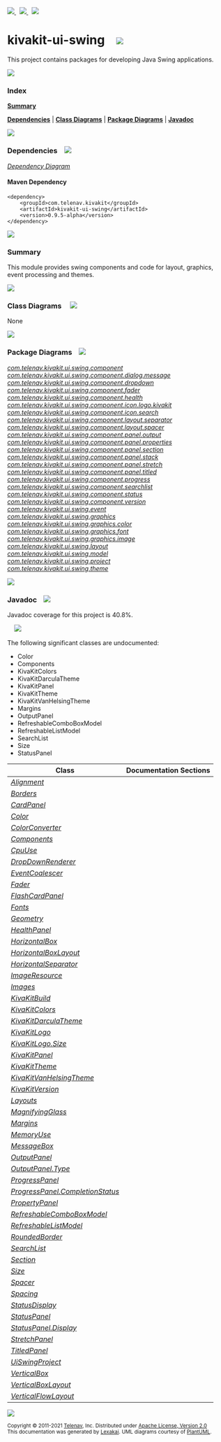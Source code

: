 [//]: # (start-user-text)

<a href="https://www.kivakit.org">
<img src="https://www.kivakit.org/images/web-32.png" srcset="https://www.kivakit.org/images/web-32-2x.png 2x"/>
</a>
&nbsp;
<a href="https://twitter.com/openkivakit">
<img src="https://www.kivakit.org/images/twitter-32.png" srcset="https://www.kivakit.org/images/twitter-32-2x.png 2x"/>
</a>
&nbsp;
<a href="https://kivakit.zulipchat.com">
<img src="https://www.kivakit.org/images/zulip-32.png" srcset="https://www.kivakit.org/images/zulip-32-2x.png 2x"/>
</a>

[//]: # (end-user-text)

# kivakit-ui-swing &nbsp;&nbsp; <img src="https://www.kivakit.org/images/window-32.png" srcset="https://www.kivakit.org/images/window-32-2x.png 2x"/>

This project contains packages for developing Java Swing applications.

<img src="https://www.kivakit.org/images/horizontal-line-512.png" srcset="https://www.kivakit.org/images/horizontal-line-512-2x.png 2x"/>

### Index

[**Summary**](#summary)  

[**Dependencies**](#dependencies) | [**Class Diagrams**](#class-diagrams) | [**Package Diagrams**](#package-diagrams) | [**Javadoc**](#javadoc)

<img src="https://www.kivakit.org/images/horizontal-line-512.png" srcset="https://www.kivakit.org/images/horizontal-line-512-2x.png 2x"/>

### Dependencies <a name="dependencies"></a> &nbsp;&nbsp; <img src="https://www.kivakit.org/images/dependencies-32.png" srcset="https://www.kivakit.org/images/dependencies-32-2x.png 2x"/>

[*Dependency Diagram*](https://www.kivakit.org/lexakai/kivakit-extensions/kivakit-ui/swing/documentation/diagrams/dependencies.svg)

#### Maven Dependency

    <dependency>
        <groupId>com.telenav.kivakit</groupId>
        <artifactId>kivakit-ui-swing</artifactId>
        <version>0.9.5-alpha</version>
    </dependency>


<img src="https://www.kivakit.org/images/horizontal-line-128.png" srcset="https://www.kivakit.org/images/horizontal-line-128-2x.png 2x"/>

[//]: # (start-user-text)

### Summary <a name = "summary"></a>

This module provides swing components and code for layout, graphics, event processing and themes.

[//]: # (end-user-text)

<img src="https://www.kivakit.org/images/horizontal-line-128.png" srcset="https://www.kivakit.org/images/horizontal-line-128-2x.png 2x"/>

### Class Diagrams <a name="class-diagrams"></a> &nbsp; &nbsp; <img src="https://www.kivakit.org/images/diagram-40.png" srcset="https://www.kivakit.org/images/diagram-40-2x.png 2x"/>

None

<img src="https://www.kivakit.org/images/horizontal-line-128.png" srcset="https://www.kivakit.org/images/horizontal-line-128-2x.png 2x"/>

### Package Diagrams <a name="package-diagrams"></a> &nbsp;&nbsp; <img src="https://www.kivakit.org/images/box-32.png" srcset="https://www.kivakit.org/images/box-32-2x.png 2x"/>

[*com.telenav.kivakit.ui.swing.component*](https://www.kivakit.org/lexakai/kivakit-extensions/kivakit-ui/swing/documentation/diagrams/com.telenav.kivakit.ui.swing.component.svg)  
[*com.telenav.kivakit.ui.swing.component.dialog.message*](https://www.kivakit.org/lexakai/kivakit-extensions/kivakit-ui/swing/documentation/diagrams/com.telenav.kivakit.ui.swing.component.dialog.message.svg)  
[*com.telenav.kivakit.ui.swing.component.dropdown*](https://www.kivakit.org/lexakai/kivakit-extensions/kivakit-ui/swing/documentation/diagrams/com.telenav.kivakit.ui.swing.component.dropdown.svg)  
[*com.telenav.kivakit.ui.swing.component.fader*](https://www.kivakit.org/lexakai/kivakit-extensions/kivakit-ui/swing/documentation/diagrams/com.telenav.kivakit.ui.swing.component.fader.svg)  
[*com.telenav.kivakit.ui.swing.component.health*](https://www.kivakit.org/lexakai/kivakit-extensions/kivakit-ui/swing/documentation/diagrams/com.telenav.kivakit.ui.swing.component.health.svg)  
[*com.telenav.kivakit.ui.swing.component.icon.logo.kivakit*](https://www.kivakit.org/lexakai/kivakit-extensions/kivakit-ui/swing/documentation/diagrams/com.telenav.kivakit.ui.swing.component.icon.logo.kivakit.svg)  
[*com.telenav.kivakit.ui.swing.component.icon.search*](https://www.kivakit.org/lexakai/kivakit-extensions/kivakit-ui/swing/documentation/diagrams/com.telenav.kivakit.ui.swing.component.icon.search.svg)  
[*com.telenav.kivakit.ui.swing.component.layout.separator*](https://www.kivakit.org/lexakai/kivakit-extensions/kivakit-ui/swing/documentation/diagrams/com.telenav.kivakit.ui.swing.component.layout.separator.svg)  
[*com.telenav.kivakit.ui.swing.component.layout.spacer*](https://www.kivakit.org/lexakai/kivakit-extensions/kivakit-ui/swing/documentation/diagrams/com.telenav.kivakit.ui.swing.component.layout.spacer.svg)  
[*com.telenav.kivakit.ui.swing.component.panel.output*](https://www.kivakit.org/lexakai/kivakit-extensions/kivakit-ui/swing/documentation/diagrams/com.telenav.kivakit.ui.swing.component.panel.output.svg)  
[*com.telenav.kivakit.ui.swing.component.panel.properties*](https://www.kivakit.org/lexakai/kivakit-extensions/kivakit-ui/swing/documentation/diagrams/com.telenav.kivakit.ui.swing.component.panel.properties.svg)  
[*com.telenav.kivakit.ui.swing.component.panel.section*](https://www.kivakit.org/lexakai/kivakit-extensions/kivakit-ui/swing/documentation/diagrams/com.telenav.kivakit.ui.swing.component.panel.section.svg)  
[*com.telenav.kivakit.ui.swing.component.panel.stack*](https://www.kivakit.org/lexakai/kivakit-extensions/kivakit-ui/swing/documentation/diagrams/com.telenav.kivakit.ui.swing.component.panel.stack.svg)  
[*com.telenav.kivakit.ui.swing.component.panel.stretch*](https://www.kivakit.org/lexakai/kivakit-extensions/kivakit-ui/swing/documentation/diagrams/com.telenav.kivakit.ui.swing.component.panel.stretch.svg)  
[*com.telenav.kivakit.ui.swing.component.panel.titled*](https://www.kivakit.org/lexakai/kivakit-extensions/kivakit-ui/swing/documentation/diagrams/com.telenav.kivakit.ui.swing.component.panel.titled.svg)  
[*com.telenav.kivakit.ui.swing.component.progress*](https://www.kivakit.org/lexakai/kivakit-extensions/kivakit-ui/swing/documentation/diagrams/com.telenav.kivakit.ui.swing.component.progress.svg)  
[*com.telenav.kivakit.ui.swing.component.searchlist*](https://www.kivakit.org/lexakai/kivakit-extensions/kivakit-ui/swing/documentation/diagrams/com.telenav.kivakit.ui.swing.component.searchlist.svg)  
[*com.telenav.kivakit.ui.swing.component.status*](https://www.kivakit.org/lexakai/kivakit-extensions/kivakit-ui/swing/documentation/diagrams/com.telenav.kivakit.ui.swing.component.status.svg)  
[*com.telenav.kivakit.ui.swing.component.version*](https://www.kivakit.org/lexakai/kivakit-extensions/kivakit-ui/swing/documentation/diagrams/com.telenav.kivakit.ui.swing.component.version.svg)  
[*com.telenav.kivakit.ui.swing.event*](https://www.kivakit.org/lexakai/kivakit-extensions/kivakit-ui/swing/documentation/diagrams/com.telenav.kivakit.ui.swing.event.svg)  
[*com.telenav.kivakit.ui.swing.graphics*](https://www.kivakit.org/lexakai/kivakit-extensions/kivakit-ui/swing/documentation/diagrams/com.telenav.kivakit.ui.swing.graphics.svg)  
[*com.telenav.kivakit.ui.swing.graphics.color*](https://www.kivakit.org/lexakai/kivakit-extensions/kivakit-ui/swing/documentation/diagrams/com.telenav.kivakit.ui.swing.graphics.color.svg)  
[*com.telenav.kivakit.ui.swing.graphics.font*](https://www.kivakit.org/lexakai/kivakit-extensions/kivakit-ui/swing/documentation/diagrams/com.telenav.kivakit.ui.swing.graphics.font.svg)  
[*com.telenav.kivakit.ui.swing.graphics.image*](https://www.kivakit.org/lexakai/kivakit-extensions/kivakit-ui/swing/documentation/diagrams/com.telenav.kivakit.ui.swing.graphics.image.svg)  
[*com.telenav.kivakit.ui.swing.layout*](https://www.kivakit.org/lexakai/kivakit-extensions/kivakit-ui/swing/documentation/diagrams/com.telenav.kivakit.ui.swing.layout.svg)  
[*com.telenav.kivakit.ui.swing.model*](https://www.kivakit.org/lexakai/kivakit-extensions/kivakit-ui/swing/documentation/diagrams/com.telenav.kivakit.ui.swing.model.svg)  
[*com.telenav.kivakit.ui.swing.project*](https://www.kivakit.org/lexakai/kivakit-extensions/kivakit-ui/swing/documentation/diagrams/com.telenav.kivakit.ui.swing.project.svg)  
[*com.telenav.kivakit.ui.swing.theme*](https://www.kivakit.org/lexakai/kivakit-extensions/kivakit-ui/swing/documentation/diagrams/com.telenav.kivakit.ui.swing.theme.svg)

<img src="https://www.kivakit.org/images/horizontal-line-128.png" srcset="https://www.kivakit.org/images/horizontal-line-128-2x.png 2x"/>

### Javadoc <a name="javadoc"></a> &nbsp;&nbsp; <img src="https://www.kivakit.org/images/books-32.png" srcset="https://www.kivakit.org/images/books-32-2x.png 2x"/>

Javadoc coverage for this project is 40.8%.  
  
&nbsp; &nbsp; <img src="https://www.kivakit.org/images/meter-40-96.png" srcset="https://www.kivakit.org/images/meter-40-96-2x.png 2x"/>


The following significant classes are undocumented:  

- Color  
- Components  
- KivaKitColors  
- KivaKitDarculaTheme  
- KivaKitPanel  
- KivaKitTheme  
- KivaKitVanHelsingTheme  
- Margins  
- OutputPanel  
- RefreshableComboBoxModel  
- RefreshableListModel  
- SearchList  
- Size  
- StatusPanel

| Class | Documentation Sections |
|---|---|
| [*Alignment*](https://www.kivakit.org/javadoc/kivakit-extensions/kivakit.ui.swing/com/telenav/kivakit/ui/swing/layout/Alignment.html) |  |  
| [*Borders*](https://www.kivakit.org/javadoc/kivakit-extensions/kivakit.ui.swing/com/telenav/kivakit/ui/swing/layout/Borders.html) |  |  
| [*CardPanel*](https://www.kivakit.org/javadoc/kivakit-extensions/kivakit.ui.swing/com/telenav/kivakit/ui/swing/component/panel/stack/CardPanel.html) |  |  
| [*Color*](https://www.kivakit.org/javadoc/kivakit-extensions/kivakit.ui.swing/com/telenav/kivakit/ui/swing/graphics/color/Color.html) |  |  
| [*ColorConverter*](https://www.kivakit.org/javadoc/kivakit-extensions/kivakit.ui.swing/com/telenav/kivakit/ui/swing/graphics/color/ColorConverter.html) |  |  
| [*Components*](https://www.kivakit.org/javadoc/kivakit-extensions/kivakit.ui.swing/com/telenav/kivakit/ui/swing/component/Components.html) |  |  
| [*CpuUse*](https://www.kivakit.org/javadoc/kivakit-extensions/kivakit.ui.swing/com/telenav/kivakit/ui/swing/component/health/CpuUse.html) |  |  
| [*DropDownRenderer*](https://www.kivakit.org/javadoc/kivakit-extensions/kivakit.ui.swing/com/telenav/kivakit/ui/swing/component/dropdown/DropDownRenderer.html) |  |  
| [*EventCoalescer*](https://www.kivakit.org/javadoc/kivakit-extensions/kivakit.ui.swing/com/telenav/kivakit/ui/swing/event/EventCoalescer.html) |  |  
| [*Fader*](https://www.kivakit.org/javadoc/kivakit-extensions/kivakit.ui.swing/com/telenav/kivakit/ui/swing/component/fader/Fader.html) |  |  
| [*FlashCardPanel*](https://www.kivakit.org/javadoc/kivakit-extensions/kivakit.ui.swing/com/telenav/kivakit/ui/swing/component/panel/stack/FlashCardPanel.html) |  |  
| [*Fonts*](https://www.kivakit.org/javadoc/kivakit-extensions/kivakit.ui.swing/com/telenav/kivakit/ui/swing/graphics/font/Fonts.html) |  |  
| [*Geometry*](https://www.kivakit.org/javadoc/kivakit-extensions/kivakit.ui.swing/com/telenav/kivakit/ui/swing/graphics/Geometry.html) |  |  
| [*HealthPanel*](https://www.kivakit.org/javadoc/kivakit-extensions/kivakit.ui.swing/com/telenav/kivakit/ui/swing/component/health/HealthPanel.html) |  |  
| [*HorizontalBox*](https://www.kivakit.org/javadoc/kivakit-extensions/kivakit.ui.swing/com/telenav/kivakit/ui/swing/layout/HorizontalBox.html) |  |  
| [*HorizontalBoxLayout*](https://www.kivakit.org/javadoc/kivakit-extensions/kivakit.ui.swing/com/telenav/kivakit/ui/swing/layout/HorizontalBoxLayout.html) |  |  
| [*HorizontalSeparator*](https://www.kivakit.org/javadoc/kivakit-extensions/kivakit.ui.swing/com/telenav/kivakit/ui/swing/component/layout/separator/HorizontalSeparator.html) |  |  
| [*ImageResource*](https://www.kivakit.org/javadoc/kivakit-extensions/kivakit.ui.swing/com/telenav/kivakit/ui/swing/graphics/image/ImageResource.html) |  |  
| [*Images*](https://www.kivakit.org/javadoc/kivakit-extensions/kivakit.ui.swing/com/telenav/kivakit/ui/swing/graphics/image/Images.html) |  |  
| [*KivaKitBuild*](https://www.kivakit.org/javadoc/kivakit-extensions/kivakit.ui.swing/com/telenav/kivakit/ui/swing/component/version/KivaKitBuild.html) |  |  
| [*KivaKitColors*](https://www.kivakit.org/javadoc/kivakit-extensions/kivakit.ui.swing/com/telenav/kivakit/ui/swing/graphics/color/KivaKitColors.html) |  |  
| [*KivaKitDarculaTheme*](https://www.kivakit.org/javadoc/kivakit-extensions/kivakit.ui.swing/com/telenav/kivakit/ui/swing/theme/KivaKitDarculaTheme.html) |  |  
| [*KivaKitLogo*](https://www.kivakit.org/javadoc/kivakit-extensions/kivakit.ui.swing/com/telenav/kivakit/ui/swing/component/icon/logo/kivakit/KivaKitLogo.html) |  |  
| [*KivaKitLogo.Size*](https://www.kivakit.org/javadoc/kivakit-extensions/kivakit.ui.swing/com/telenav/kivakit/ui/swing/component/icon/logo/kivakit/KivaKitLogo.Size.html) |  |  
| [*KivaKitPanel*](https://www.kivakit.org/javadoc/kivakit-extensions/kivakit.ui.swing/com/telenav/kivakit/ui/swing/component/KivaKitPanel.html) |  |  
| [*KivaKitTheme*](https://www.kivakit.org/javadoc/kivakit-extensions/kivakit.ui.swing/com/telenav/kivakit/ui/swing/theme/KivaKitTheme.html) |  |  
| [*KivaKitVanHelsingTheme*](https://www.kivakit.org/javadoc/kivakit-extensions/kivakit.ui.swing/com/telenav/kivakit/ui/swing/theme/KivaKitVanHelsingTheme.html) |  |  
| [*KivaKitVersion*](https://www.kivakit.org/javadoc/kivakit-extensions/kivakit.ui.swing/com/telenav/kivakit/ui/swing/component/version/KivaKitVersion.html) |  |  
| [*Layouts*](https://www.kivakit.org/javadoc/kivakit-extensions/kivakit.ui.swing/com/telenav/kivakit/ui/swing/layout/Layouts.html) |  |  
| [*MagnifyingGlass*](https://www.kivakit.org/javadoc/kivakit-extensions/kivakit.ui.swing/com/telenav/kivakit/ui/swing/component/icon/search/MagnifyingGlass.html) |  |  
| [*Margins*](https://www.kivakit.org/javadoc/kivakit-extensions/kivakit.ui.swing/com/telenav/kivakit/ui/swing/layout/Margins.html) |  |  
| [*MemoryUse*](https://www.kivakit.org/javadoc/kivakit-extensions/kivakit.ui.swing/com/telenav/kivakit/ui/swing/component/health/MemoryUse.html) |  |  
| [*MessageBox*](https://www.kivakit.org/javadoc/kivakit-extensions/kivakit.ui.swing/com/telenav/kivakit/ui/swing/component/dialog/message/MessageBox.html) |  |  
| [*OutputPanel*](https://www.kivakit.org/javadoc/kivakit-extensions/kivakit.ui.swing/com/telenav/kivakit/ui/swing/component/panel/output/OutputPanel.html) |  |  
| [*OutputPanel.Type*](https://www.kivakit.org/javadoc/kivakit-extensions/kivakit.ui.swing/com/telenav/kivakit/ui/swing/component/panel/output/OutputPanel.Type.html) |  |  
| [*ProgressPanel*](https://www.kivakit.org/javadoc/kivakit-extensions/kivakit.ui.swing/com/telenav/kivakit/ui/swing/component/progress/ProgressPanel.html) |  |  
| [*ProgressPanel.CompletionStatus*](https://www.kivakit.org/javadoc/kivakit-extensions/kivakit.ui.swing/com/telenav/kivakit/ui/swing/component/progress/ProgressPanel.CompletionStatus.html) |  |  
| [*PropertyPanel*](https://www.kivakit.org/javadoc/kivakit-extensions/kivakit.ui.swing/com/telenav/kivakit/ui/swing/component/panel/properties/PropertyPanel.html) |  |  
| [*RefreshableComboBoxModel*](https://www.kivakit.org/javadoc/kivakit-extensions/kivakit.ui.swing/com/telenav/kivakit/ui/swing/model/RefreshableComboBoxModel.html) |  |  
| [*RefreshableListModel*](https://www.kivakit.org/javadoc/kivakit-extensions/kivakit.ui.swing/com/telenav/kivakit/ui/swing/model/RefreshableListModel.html) |  |  
| [*RoundedBorder*](https://www.kivakit.org/javadoc/kivakit-extensions/kivakit.ui.swing/com/telenav/kivakit/ui/swing/layout/RoundedBorder.html) |  |  
| [*SearchList*](https://www.kivakit.org/javadoc/kivakit-extensions/kivakit.ui.swing/com/telenav/kivakit/ui/swing/component/searchlist/SearchList.html) |  |  
| [*Section*](https://www.kivakit.org/javadoc/kivakit-extensions/kivakit.ui.swing/com/telenav/kivakit/ui/swing/component/panel/section/Section.html) |  |  
| [*Size*](https://www.kivakit.org/javadoc/kivakit-extensions/kivakit.ui.swing/com/telenav/kivakit/ui/swing/layout/Size.html) |  |  
| [*Spacer*](https://www.kivakit.org/javadoc/kivakit-extensions/kivakit.ui.swing/com/telenav/kivakit/ui/swing/component/layout/spacer/Spacer.html) |  |  
| [*Spacing*](https://www.kivakit.org/javadoc/kivakit-extensions/kivakit.ui.swing/com/telenav/kivakit/ui/swing/layout/Spacing.html) |  |  
| [*StatusDisplay*](https://www.kivakit.org/javadoc/kivakit-extensions/kivakit.ui.swing/com/telenav/kivakit/ui/swing/component/status/StatusDisplay.html) |  |  
| [*StatusPanel*](https://www.kivakit.org/javadoc/kivakit-extensions/kivakit.ui.swing/com/telenav/kivakit/ui/swing/component/status/StatusPanel.html) |  |  
| [*StatusPanel.Display*](https://www.kivakit.org/javadoc/kivakit-extensions/kivakit.ui.swing/com/telenav/kivakit/ui/swing/component/status/StatusPanel.Display.html) |  |  
| [*StretchPanel*](https://www.kivakit.org/javadoc/kivakit-extensions/kivakit.ui.swing/com/telenav/kivakit/ui/swing/component/panel/stretch/StretchPanel.html) |  |  
| [*TitledPanel*](https://www.kivakit.org/javadoc/kivakit-extensions/kivakit.ui.swing/com/telenav/kivakit/ui/swing/component/panel/titled/TitledPanel.html) |  |  
| [*UiSwingProject*](https://www.kivakit.org/javadoc/kivakit-extensions/kivakit.ui.swing/com/telenav/kivakit/ui/swing/project/UiSwingProject.html) |  |  
| [*VerticalBox*](https://www.kivakit.org/javadoc/kivakit-extensions/kivakit.ui.swing/com/telenav/kivakit/ui/swing/layout/VerticalBox.html) |  |  
| [*VerticalBoxLayout*](https://www.kivakit.org/javadoc/kivakit-extensions/kivakit.ui.swing/com/telenav/kivakit/ui/swing/layout/VerticalBoxLayout.html) |  |  
| [*VerticalFlowLayout*](https://www.kivakit.org/javadoc/kivakit-extensions/kivakit.ui.swing/com/telenav/kivakit/ui/swing/layout/VerticalFlowLayout.html) |  |  

[//]: # (start-user-text)



[//]: # (end-user-text)

<img src="https://www.kivakit.org/images/horizontal-line-512.png" srcset="https://www.kivakit.org/images/horizontal-line-512-2x.png 2x"/>

<sub>Copyright &#169; 2011-2021 [Telenav](http://telenav.com), Inc. Distributed under [Apache License, Version 2.0](LICENSE)</sub>  
<sub>This documentation was generated by [Lexakai](https://github.com/Telenav/lexakai). UML diagrams courtesy
of [PlantUML](http://plantuml.com).</sub>

